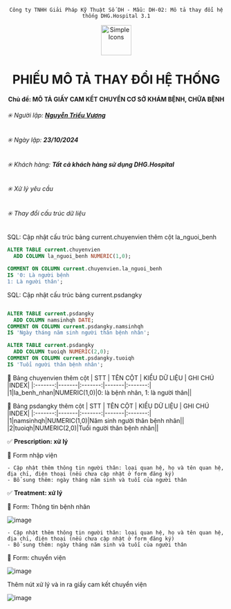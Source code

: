 <div align="center">

`Công ty TNHH Giải Pháp Kỹ Thuật Số DH - Mẫu: DH-02: Mô tả thay đổi hệ thống DHG.Hospital 3.1`

</div>

<div align="center">
  <img src="https://raw.githubusercontent.com/dh-hos/dhg.hospitalprinter/main/Deploy_Tools/Logo.ico" alt="Simple Icons" width=70>
  <h1>PHIẾU MÔ TẢ THAY ĐỔI HỆ THỐNG</h1>  
</div>
<div align="center">

#### Chủ đề: MÔ TẢ GIẤY CAM KẾT CHUYỂN CƠ SỞ KHÁM BỆNH, CHỮA BỆNH

</div>

###### :eight_spoked_asterisk: Người lập: [**Nguyễn Triều Vương**](https://github.com/vuongdh)

###### :eight_spoked_asterisk: Ngày lập: **23/10/2024**

###### :eight_spoked_asterisk: Khách hàng: **Tất cả khách hàng sử dụng DHG.Hospital**

###### :eight_spoked_asterisk: Xử lý yêu cầu
###### :eight_spoked_asterisk: Thay đổi cấu trúc dữ liệu

 SQL: Cập nhật cấu trúc bảng current.chuyenvien thêm cột la_nguoi_benh
```sql
ALTER TABLE current.chuyenvien
  ADD COLUMN la_nguoi_benh NUMERIC(1,0);

COMMENT ON COLUMN current.chuyenvien.la_nguoi_benh
IS '0: Là người bệnh
1: Là người thân';
```
 SQL: Cập nhật cấu trúc bảng current.psdangky
```sql

ALTER TABLE current.psdangky
  ADD COLUMN namsinhqh DATE;
COMMENT ON COLUMN current.psdangky.namsinhqh
IS 'Ngày tháng năm sinh người thân bệnh nhân';

ALTER TABLE current.psdangky
  ADD COLUMN tuoiqh NUMERIC(2,0);
COMMENT ON COLUMN current.psdangky.tuoiqh
IS 'Tuổi người thân bệnh nhân';
```

:blue_book: Bảng chuyenvien thêm cột
| STT | TÊN CỘT | KIỂU DỮ LIỆU | GHI CHÚ |INDEX|
|:-------:|-------|:-------:|-------|:-------:|
|1|la_benh_nhan|NUMERIC(1,0)|0: là bệnh nhân, 1: là người thân||

:blue_book: Bảng psdangky thêm cột
| STT | TÊN CỘT | KIỂU DỮ LIỆU | GHI CHÚ |INDEX|
|:-------:|-------|:-------:|-------|:-------:|
|1|namsinhqh|NUMERIC(1,0)|Năm sinh người thân bệnh nhân||
|2|tuoiqh|NUMERIC(2,0)|Tuổi người thân bệnh nhân||

:white_check_mark: **Prescription: xử lý**

:blue_book: Form nhập viện

    - Cập nhật thêm thông tin người thân: loại quan hệ, họ và tên quan hệ, địa chỉ, điện thoại (nếu chưa cập nhật ở form đăng ký)
    - Bổ sung thêm: ngày tháng năm sinh và tuổi của người thân
    
:white_check_mark: **Treatment: xứ lý**

:blue_book: Form: Thông tin bệnh nhân

![image](https://github.com/user-attachments/assets/fd3c6162-c893-4140-8470-2807445b0677)

    - Cập nhật thêm thông tin người thân: loại quan hệ, họ và tên quan hệ, địa chỉ, điện thoại (nếu chưa cập nhật ở form đăng ký)
    - Bổ sung thêm: ngày tháng năm sinh và tuổi của người thân

:blue_book: Form: chuyển viện

![image](https://github.com/user-attachments/assets/7a991950-05d0-4404-8f0d-6ae0bde64eb4)

Thêm nút xử lý và in ra giấy cam kết chuyển viện

![image](https://github.com/user-attachments/assets/312a7c30-244d-443c-b09f-52575fcdc9c5)


